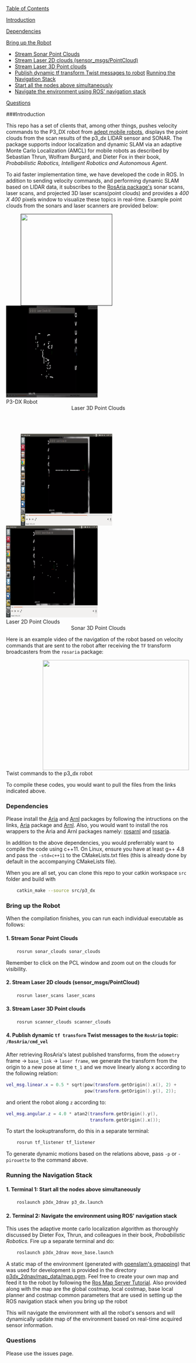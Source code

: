[Table of Contents](#table-of-contents)

[Introduction](#introduction)

[Dependencies](#dependencies)

[Bring up the Robot](#bring-up-the-robot)
-	[Stream Sonar Point Clouds](#stream-sonar-point-clouds)
-	[Stream Laser 2D clouds (sensor_msgs/PointCloud)](#stream-laser-2D-clouds-(sensor_msgs/pointCloud))
-	[Stream Laser 3D Point clouds](#stream-laser-3d-point-clouds)
-	[Publish dynamic tf transform Twist messages to robot](#publish-dynamic-tf-transform-twist-messages-to-robot)
[Running the Navigation Stack](#running-the-navigation-stack)
-	[Start all the nodes above simultaneously](#start-all-the-nodes-above-simultaneously)
-	[Navigate the environment using ROS' navigation stack](#Navigate-the-environment-using-ROS'-navigation-stack)

[Questions](#questions)


###Introduction

This repo has a set of clients that, among other things, pushes velocity commands to the P3_DX robot from [adept mobile robots](http://www.mobilerobots.com/ResearchRobots/PioneerP3DX.aspx), displays the point clouds from the scan results of the p3_dx LIDAR sensor and SONAR. The package supports indoor localization and dynamic SLAM via an adaptive Monte Carlo Localization (AMCL) for mobile robots as described by Sebastian Thrun, Wolfram Burgard, and Dieter Fox in their book, <i>Probabilistic Robotics, Intelligent Robotics and Autonomous Agent</i>. 

To aid faster implementation time, we have developed the code in ROS. In addition to sending velocity commands, and performing dynamic SLAM based on LIDAR data, it subscribes to the [RosAria package's](wiki.ros.org/rosaria) sonar scans, laser scans, and projected 3D laser scans(point clouds) and provides a <i>400 X 400</i> pixels window to visualize these topics in real-time. Example point clouds from the sonars and laser scanners are provided below:

<div class="fig figcenter fighighlight">
	<a href="" target="_blank">
		<img src="http://www.mobilerobots.com/Libraries/Site_Images/P3-DXwith_ball_2.sflb.ashx" height="250px" width="250px" align="left" hspace="40"></a>
	<a href="https://youtu.be/lYgp8qZjvks" target="_blank">
		<img src="/p3dx_2dnav/map_data/laser3d.png" height="250px" width="250px" alight="right"></a>
	<div class="figcaption" align="left" hspace="10">P3-DX Robot</div>
	<div class="figcaption" align="middle">Laser 3D Point Clouds</div>
</div>

<br></br>
<div class="fig figcenter fighighlight">
	<a href="https://youtu.be/B871f3qa1p4" target="_blank">
		<img src="/p3dx_2dnav/map_data/laser2d.png" height="250px" width="250px" align="left" hspace="40"></a>
	<a href="https://youtu.be/PYT4FCIVYgw" target="_blank">
		<img src="/p3dx_2dnav/map_data/sonar3d.png" height="250px" width="250px" alight="right"></a>
	<div class="figcaption" align="left" hspace="10">Laser 2D Point Clouds</div>
	<div class="figcaption" align="middle">Sonar 3D Point Clouds</div>
</div>
<!-- 
[Aria](http://www.mobilerobots.com/Software/ARIA.aspx) package and [Arnl](http://www.mobilerobots.com/Software/NavigationSoftware.aspx) package from Adept.  -->

Here is an example video of the navigation of the robot based on velocity commands that are sent to the robot after receiving the `TF` transform broadcasters from the `rosaria` package:

<div class="fig figcenter fighighlight">
<a href="https://youtu.be/yczG8CUbK2M">
	<img src="https://i.ytimg.com/vi/yczG8CUbK2M/1.jpg?time=1466972319359" height="300px" width="400px" align="middle" hspace="100"></a>
	</br>
	<div class="figcaption" align="left" hspace="80">Twist commands to the p3_dx robot</div>
</div>

To compile these codes, you would want to pull the files from the links indicated above. 

### Dependencies

Please install the [Aria](http://robots.mobilerobots.com/wiki/ARIA#Download_Aria) and [Arnl](http://robots.mobilerobots.com/wiki/ARNL,_SONARNL_and_MOGS#Download) packages by following the intructions on the links, [Aria](http://www.mobilerobots.com/Software/ARIA.aspx) package and [Arnl](http://www.mobilerobots.com/Software/NavigationSoftware.aspx). Also, you would want to install the ros wrappers to the Aria and Arnl packages namely: [rosarnl](https://github.com/MobileRobots/ros-arnl) and [rosaria](http://wiki.ros.org/ROSARIA). 

In addition to the above dependencies, you would preferrably want to compile the code using c++11. On Linux, ensure you have at least g++ 4.8 and pass the `-std=c++11` to the CMakeLists.txt files (this is already done by default in the accompanying CMakeLists file).

When you are all set, you can clone this repo to your catkin workspace `src` folder and build with 

```bash
	catkin_make --source src/p3_dx
```
### Bring up the Robot

When the compilation finishes, you can run each individual executable as follows:

#### 1. Stream Sonar Point Clouds

```bash
	rosrun sonar_clouds sonar_clouds
```

Remember to click on the PCL window and zoom out on the clouds for visibility.

#### 2. Stream Laser 2D clouds (sensor_msgs/PointCloud)

```bash
	rosrun laser_scans laser_scans
```

#### 3. Stream Laser 3D Point clouds

```bash
	rosrun scanner_clouds scanner_clouds
```

#### 4. Publish dynamic `tf transform` Twist messages to the `RosAria` topic: `/RosAria/cmd_vel`

After retrieving RosAria's latest published transforms, from the `odometry` frame -> `base_link` -> `laser frame`, we generate the transform from the origin to a new pose at time `t_1` and we move linearly along x according to the following relation:

```lua
vel_msg.linear.x = 0.5 * sqrt(pow(transform.getOrigin().x(), 2) +
                              pow(transform.getOrigin().y(), 2));
``` 
and orient the robot along `z` according to:

```lua
vel_msg.angular.z = 4.0 * atan2(transform.getOrigin().y(),
                                transform.getOrigin().x());

```
To start the lookuptransform, do this in a separate terminal:

```bash
	rosrun tf_listener tf_listener
```

To generate dynamic motions based on the relations above, pass `-p` or `-pirouette` to the command above.


### Running the Navigation Stack

#### 1. Terminal 1: Start all the nodes above simultaneously

```bash
	roslaunch p3dx_2dnav p3_dx.launch
```

#### 2. Terminal 2: Navigate the environment using ROS' navigation stack 
 This uses the adaptive monte carlo localization algorithm as thoroughly discussed by Dieter Fox, Thrun, and colleagues in their book, <i>Probabilistic Robotics.</i> Fire up a separate terminal and do:

```bash
	roslaunch p3dx_2dnav move_base.launch
```

A static map of the environment (generated with [openslam's gmapping](http://openslam.org/gmapping.html)) that was used for development is provided in the directory [p3dx_2dnav/map_data/map.pgm](/p3dx_2dnav/map/map.pgm). Feel free to create your own map and feed it to the robot by following the [Ros Map Server Tutorial](http://wiki.ros.org/map_server). Also provided along with the map are the global costmap, local costmap, base local planner and costmap common parameters that are used in setting up the ROS navigation stack when you bring up the robot 

 This will navigate the environment with all the robot's sensors and will dynamically update map of the environment based on real-time acquired sensor information. 


### Questions

Please use the issues page.

